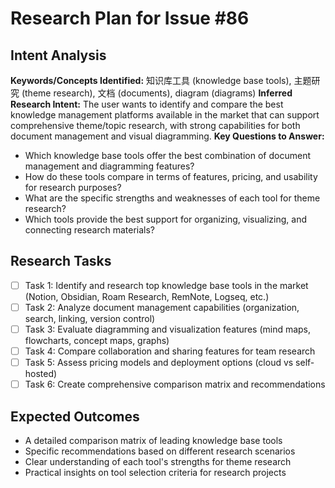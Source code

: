 # Research Plan for Issue #86

## Intent Analysis
**Keywords/Concepts Identified:** 知识库工具 (knowledge base tools), 主题研究 (theme research), 文档 (documents), diagram (diagrams)
**Inferred Research Intent:** The user wants to identify and compare the best knowledge management platforms available in the market that can support comprehensive theme/topic research, with strong capabilities for both document management and visual diagramming.
**Key Questions to Answer:** 
- Which knowledge base tools offer the best combination of document management and diagramming features?
- How do these tools compare in terms of features, pricing, and usability for research purposes?
- What are the specific strengths and weaknesses of each tool for theme research?
- Which tools provide the best support for organizing, visualizing, and connecting research materials?

## Research Tasks
- [ ] Task 1: Identify and research top knowledge base tools in the market (Notion, Obsidian, Roam Research, RemNote, Logseq, etc.)
- [ ] Task 2: Analyze document management capabilities (organization, search, linking, version control)
- [ ] Task 3: Evaluate diagramming and visualization features (mind maps, flowcharts, concept maps, graphs)
- [ ] Task 4: Compare collaboration and sharing features for team research
- [ ] Task 5: Assess pricing models and deployment options (cloud vs self-hosted)
- [ ] Task 6: Create comprehensive comparison matrix and recommendations

## Expected Outcomes
- A detailed comparison matrix of leading knowledge base tools
- Specific recommendations based on different research scenarios
- Clear understanding of each tool's strengths for theme research
- Practical insights on tool selection criteria for research projects